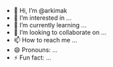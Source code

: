 - 👋 Hi, I’m @arkimak
- 👀 I’m interested in ...
- 🌱 I’m currently learning ...
- 💞️ I’m looking to collaborate on ...
- 📫 How to reach me ...
- 😄 Pronouns: ...
- ⚡ Fun fact: ...

<!---
arkimak/arkimak is a ✨ special ✨ repository because its `README.md` (this file) appears on your GitHub profile.
You can click the Preview link to take a look at your changes.
--->
